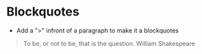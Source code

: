 # Blockquotes

* Add a ">" infront of a paragraph to make it a blockquotes

> To be, or not to be, that is the question.
> William Shakespeare

